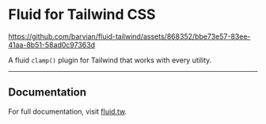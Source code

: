 # Fluid for Tailwind CSS

https://github.com/barvian/fluid-tailwind/assets/868352/bbe73e57-83ee-41aa-8b51-58ad0c97363d

A fluid `clamp()` plugin for Tailwind that works with every utility.

---

## Documentation

For full documentation, visit [fluid.tw](https://fluid.tw).
